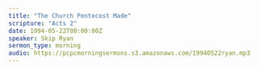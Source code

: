```yaml
---
title: "The Church Pentecost Made"
scripture: "Acts 2"
date: 1994-05-22T00:00:00Z
speaker: Skip Ryan
sermon_type: morning
audio: https://pcpcmorningsermons.s3.amazonaws.com/19940522ryan.mp3 
---
```



